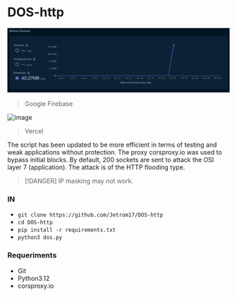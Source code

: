 # DOS-http

![](https://raw.githubusercontent.com/Jetrom17/DOS-http/main/dos.png)
> Google Firebase

![image](https://github.com/user-attachments/assets/637c253f-a909-4014-8c3d-bc67b245e5f2)
> Vercel

The script has been updated to be more efficient in terms of testing and weak applications without protection. The proxy corsproxy.io was used to bypass initial blocks. By default, 200 sockets are sent to attack the OSI layer 7 (application). The attack is of the HTTP flooding type.

> [!DANGER]
> IP masking may not work.


### IN

- `git clone https://github.com/Jetrom17/DOS-http`
- `cd DOS-http`
- `pip install -r requirements.txt`
- `python3 dos.py`

### Requeriments

- Git
- Python3.12
- corsproxy.io
